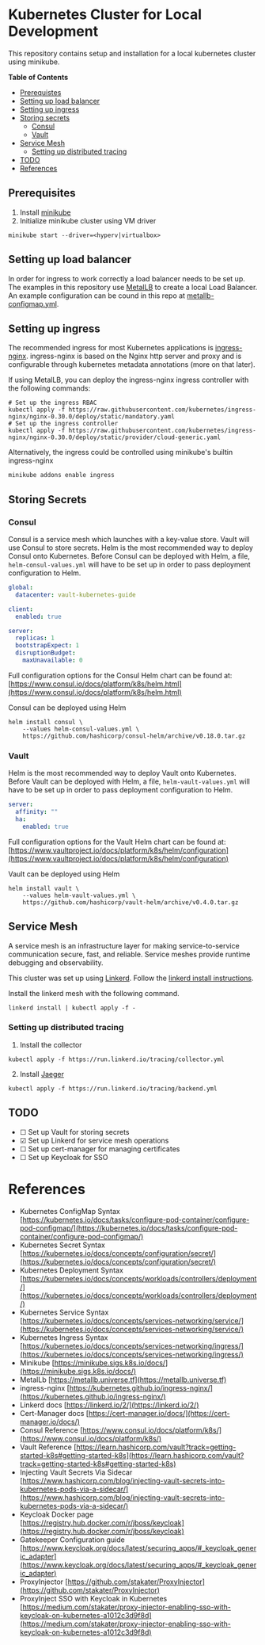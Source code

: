# Kubernetes Cluster for Local Development

This repository contains setup and installation for a local
kubernetes cluster using minikube.

**Table of Contents**
- [Prerequistes](#prerequisites)
- [Setting up load balancer](#setting-up-load-balancer)
- [Setting up ingress](#setting-up-ingress)
- [Storing secrets](#storing-secrets)
  - [Consul](#consul)
  - [Vault](#vault)
- [Service Mesh](#service-mesh)
  - [Setting up distributed tracing](#setting-up-distributed-tracing)
- [TODO](#todo)
- [References](#references)

## Prerequisites

1. Install [minikube](https://minikube.sigs.k8s.io/docs/start/)
2. Initialize minikube cluster using VM driver
```
minikube start --driver=<hyperv|virtualbox>
```

## Setting up load balancer

In order for ingress to work correctly a load balancer needs to be set
up. The examples in this repository use [MetalLB](https://metallb.universe.tf/installation/)
to create a local Load Balancer. An example configuration can be cound
in this repo at [metallb-configmap.yml](./metallb-configmap.yml).

## Setting up ingress

The recommended ingress for most Kubernetes applications is [ingress-nginx](https://kubernetes.github.io/ingress-nginx/).
ingress-nginx is based on the Nginx http server and proxy and is configurable
through kubernetes metadata annotations (more on that later).

If using MetalLB, you can deploy the ingress-nginx ingress controller with the following commands:

```
# Set up the ingress RBAC
kubectl apply -f https://raw.githubusercontent.com/kubernetes/ingress-nginx/nginx-0.30.0/deploy/static/mandatory.yaml
# Set up the ingress controller
kubectl apply -f https://raw.githubusercontent.com/kubernetes/ingress-nginx/nginx-0.30.0/deploy/static/provider/cloud-generic.yaml
```

Alternatively, the ingress could be controlled using minikube's builtin ingress-nginx

```
minikube addons enable ingress
```

## Storing Secrets

### Consul
Consul is a service mesh which launches with a key-value store.
Vault will use Consul to store secrets.
Helm is the most recommended way to deploy Consul onto Kubernetes.
Before Consul can be deployed with Helm, a file, `helm-consul-values.yml` will
have to be set up in order to pass deployment configuration to Helm.

```yaml
global:
  datacenter: vault-kubernetes-guide

client:
  enabled: true

server:
  replicas: 1
  bootstrapExpect: 1
  disruptionBudget:
    maxUnavailable: 0
```

Full configuration options for the Consul Helm chart can be found at:
[https://www.consul.io/docs/platform/k8s/helm.html](https://www.consul.io/docs/platform/k8s/helm.html)

Consul can be deployed using Helm
```
helm install consul \
    --values helm-consul-values.yml \
    https://github.com/hashicorp/consul-helm/archive/v0.18.0.tar.gz
```

### Vault

Helm is the most recommended way to deploy Vault onto Kubernetes.
Before Vault can be deployed with Helm, a file, `helm-vault-values.yml` will
have to be set up in order to pass deployment configuration to Helm.

```yaml
server:
  affinity: ""
  ha:
    enabled: true
```

Full configuration options for the Vault Helm chart can be found at:
[https://www.vaultproject.io/docs/platform/k8s/helm/configuration](https://www.vaultproject.io/docs/platform/k8s/helm/configuration)

Vault can be deployed using Helm
```
helm install vault \
    --values helm-vault-values.yml \
    https://github.com/hashicorp/vault-helm/archive/v0.4.0.tar.gz
```

## Service Mesh

A service mesh is an infrastructure layer for making service-to-service communication
secure, fast, and reliable. Service meshes provide runtime debugging and observability.

This cluster was set up using [Linkerd](https://linkerd.io/2/overview/).
Follow the [linkerd install instructions](https://linkerd.io/2/getting-started/#step-1-install-the-cli).

Install the linkerd mesh with the following command.

```
linkerd install | kubectl apply -f -
```

### Setting up distributed tracing

1. Install the collector
```
kubectl apply -f https://run.linkerd.io/tracing/collector.yml
```
2. Install [Jaeger](https://www.jaegertracing.io/)
```
kubectl apply -f https://run.linkerd.io/tracing/backend.yml
```

## TODO
[//]: # "&#9744; - unchecked   &#9745; - checked"
- &#9744;&nbsp;Set up Vault for storing secrets
- &#9745;&nbsp;Set up Linkerd for service mesh operations
- &#9744;&nbsp;Set up cert-manager for managing certificates
- &#9744;&nbsp;Set up Keycloak for SSO

# References
- Kubernetes ConfigMap Syntax [https://kubernetes.io/docs/tasks/configure-pod-container/configure-pod-configmap/](https://kubernetes.io/docs/tasks/configure-pod-container/configure-pod-configmap/)
- Kubernetes Secret Syntax [https://kubernetes.io/docs/concepts/configuration/secret/](https://kubernetes.io/docs/concepts/configuration/secret/)
- Kubernetes Deployment Syntax [https://kubernetes.io/docs/concepts/workloads/controllers/deployment/](https://kubernetes.io/docs/concepts/workloads/controllers/deployment/)
- Kubernetes Service Syntax [https://kubernetes.io/docs/concepts/services-networking/service/](https://kubernetes.io/docs/concepts/services-networking/service/)
- Kubernetes Ingress Syntax [https://kubernetes.io/docs/concepts/services-networking/ingress/](https://kubernetes.io/docs/concepts/services-networking/ingress/)
- Minikube [https://minikube.sigs.k8s.io/docs/](https://minikube.sigs.k8s.io/docs/)
- MetalLb [https://metallb.universe.tf](https://metallb.universe.tf)
- ingress-nginx [https://kubernetes.github.io/ingress-nginx/](https://kubernetes.github.io/ingress-nginx/)
- Linkerd docs [https://linkerd.io/2/](https://linkerd.io/2/)
- Cert-Manager docs [https://cert-manager.io/docs/](https://cert-manager.io/docs/)
- Consul Reference [https://www.consul.io/docs/platform/k8s/](https://www.consul.io/docs/platform/k8s/)
- Vault Reference [https://learn.hashicorp.com/vault?track=getting-started-k8s#getting-started-k8s](https://learn.hashicorp.com/vault?track=getting-started-k8s#getting-started-k8s)
- Injecting Vault Secrets Via Sidecar [https://www.hashicorp.com/blog/injecting-vault-secrets-into-kubernetes-pods-via-a-sidecar/](https://www.hashicorp.com/blog/injecting-vault-secrets-into-kubernetes-pods-via-a-sidecar/)
- Keycloak Docker page [https://registry.hub.docker.com/r/jboss/keycloak](https://registry.hub.docker.com/r/jboss/keycloak)
- Gatekeeper Configuration guide [https://www.keycloak.org/docs/latest/securing_apps/#_keycloak_generic_adapter](https://www.keycloak.org/docs/latest/securing_apps/#_keycloak_generic_adapter)
- ProxyInjector [https://github.com/stakater/ProxyInjector](https://github.com/stakater/ProxyInjector)
- ProxyInject SSO with Keycloak in Kubernetes [https://medium.com/stakater/proxy-injector-enabling-sso-with-keycloak-on-kubernetes-a1012c3d9f8d](https://medium.com/stakater/proxy-injector-enabling-sso-with-keycloak-on-kubernetes-a1012c3d9f8d)